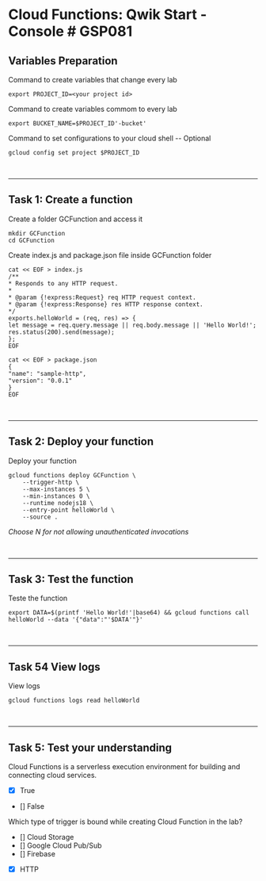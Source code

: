 # **Cloud Functions: Qwik Start - Console # GSP081**

## **Variables Preparation**

Command to create variables that change every lab

    export PROJECT_ID=<your project id>

Command to create variables commom to every lab

    export BUCKET_NAME=$PROJECT_ID'-bucket'

Command to set configurations to your cloud shell -- Optional

    gcloud config set project $PROJECT_ID

<br>

---

## **Task 1: Create a function**

Create a folder GCFunction and access it

    mkdir GCFunction
    cd GCFunction

Create index.js and package.json file inside GCFunction folder

    cat << EOF > index.js
    /**
    * Responds to any HTTP request.
    *
    * @param {!express:Request} req HTTP request context.
    * @param {!express:Response} res HTTP response context.
    */
    exports.helloWorld = (req, res) => {
    let message = req.query.message || req.body.message || 'Hello World!';
    res.status(200).send(message);
    };
    EOF
>
    cat << EOF > package.json
    {
    "name": "sample-http",
    "version": "0.0.1"
    }
    EOF

<br>

---

## **Task 2: Deploy your function**

Deploy your function

    gcloud functions deploy GCFunction \
        --trigger-http \
        --max-instances 5 \
        --min-instances 0 \
        --runtime nodejs18 \
        --entry-point helloWorld \
        --source .

_Choose N for not allowing unauthenticated invocations_

<br>

---

## **Task 3: Test the function**

Teste the function

    export DATA=$(printf 'Hello World!'|base64) && gcloud functions call helloWorld --data '{"data":"'$DATA'"}'

<br>

---

## **Task 54 View logs**

View logs

    gcloud functions logs read helloWorld

<br>

---

## **Task 5: Test your understanding**

Cloud Functions is a serverless execution environment for building and connecting cloud services.

- [x] True
- [] False

Which type of trigger is bound while creating Cloud Function in the lab?

- [] Cloud Storage
- [] Google Cloud Pub/Sub
- [] Firebase
- [x] HTTP

<br>